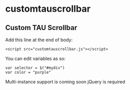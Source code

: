 # customtauscrollbar
## Custom TAU Scrollbar

Add this line at the end of body:
```
<script src="customtauscrollbar.js"></script>
```
You can edit variables as so:
```
var selector = $("#mydiv")
var color = "purple"
```
Multi-instance support is coming soon
jQuery is required
